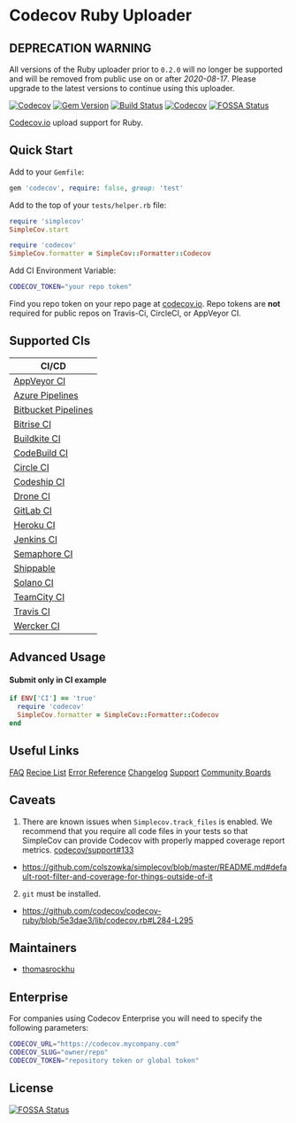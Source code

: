 # Codecov Ruby Uploader

## DEPRECATION WARNING

All versions of the Ruby uploader prior to `0.2.0` will no longer be supported
and will be removed from public use on or after *2020-08-17*.
Please upgrade to the latest versions to continue using this uploader.

[![Codecov](https://codecov.io/github/codecov/codecov-ruby/coverage.svg?branch=master)](https://codecov.io/github/codecov/codecov-ruby?branch=master)
[![Gem Version](https://badge.fury.io/rb/codecov.svg)](https://rubygems.org/gems/codecov)
[![Build Status](https://secure.travis-ci.org/codecov/codecov-ruby.svg?branch=master)](http://travis-ci.org/codecov/codecov-ruby)
[![Codecov](https://circleci.com/gh/codecov/codecov-ruby.svg?style=svg)](https://circleci.com/gh/codecov/codecov-ruby)
[![FOSSA Status](https://app.fossa.com/api/projects/git%2Bgithub.com%2Fcodecov%2Fcodecov-ruby.svg?type=shield)](https://app.fossa.com/projects/git%2Bgithub.com%2Fcodecov%2Fcodecov-ruby?ref=badge_shield)


[Codecov.io](https://codecov.io/) upload support for Ruby.

## Quick Start

Add to your `Gemfile`:

```ruby
gem 'codecov', require: false, group: 'test'
```

Add to the top of your `tests/helper.rb` file:

```ruby
require 'simplecov'
SimpleCov.start

require 'codecov'
SimpleCov.formatter = SimpleCov::Formatter::Codecov
```

Add CI Environment Variable:

```sh
CODECOV_TOKEN="your repo token"
```

Find you repo token on your repo page at [codecov.io](https://codecov.io).
Repo tokens are **not** required for public repos on Travis-Ci, CircleCI, or AppVeyor CI.

## Supported CIs
| CI/CD |
| ----- |
| [AppVeyor CI](https://www.appveyor.com/) |
| [Azure Pipelines](https://azure.microsoft.com/en-us/services/devops/pipelines/) |
| [Bitbucket Pipelines](https://bitbucket.org/product/features/pipelines) |
| [Bitrise CI](https://www.bitrise.io/) |
| [Buildkite CI](https://buildkite.com/) |
| [CodeBuild CI](https://aws.amazon.com/codebuild/) |
| [Circle CI](https://circleci.com/) |
| [Codeship CI](https://codeship.com/) |
| [Drone CI](https://drone.io/) |
| [GitLab CI](https://docs.gitlab.com/ee/ci/) |
| [Heroku CI](https://www.heroku.com/continuous-integration) |
| [Jenkins CI](https://www.jenkins.io/) |
| [Semaphore CI](https://semaphoreci.com/) |
| [Shippable](https://www.shippable.com/) |
| [Solano CI](https://xebialabs.com/technology/solano-ci/) |
| [TeamCity CI](https://www.jetbrains.com/teamcity/) |
| [Travis CI](https://travis-ci.org/) |
| [Wercker CI](https://devcenter.wercker.com/) |

## Advanced Usage

#### Submit only in CI example

```ruby
if ENV['CI'] == 'true'
  require 'codecov'
  SimpleCov.formatter = SimpleCov::Formatter::Codecov
end
```

## Useful Links

[FAQ](https://docs.codecov.io/docs/frequently-asked-questions)
[Recipe List](https://docs.codecov.io/docs/common-recipe-list)
[Error Reference](https://docs.codecov.io/docs/error-reference)
[Changelog](./CHANGELOG.md)
[Support](https://codecov.io/support)
[Community Boards](https://community.codecov.io)

## Caveats

1. There are known issues when `Simplecov.track_files` is enabled. We recommend that you require all code files in your tests so that SimpleCov can provide Codecov with properly mapped coverage report metrics. [codecov/support#133]( https://github.com/codecov/support/issues/133)
  - https://github.com/colszowka/simplecov/blob/master/README.md#default-root-filter-and-coverage-for-things-outside-of-it
2. `git` must be installed.
  - https://github.com/codecov/codecov-ruby/blob/5e3dae3/lib/codecov.rb#L284-L295

## Maintainers

- [thomasrockhu](https://github.com/thomasrockhu)

## Enterprise

For companies using Codecov Enterprise you will need to specify the following parameters:

```sh
CODECOV_URL="https://codecov.mycompany.com"
CODECOV_SLUG="owner/repo"
CODECOV_TOKEN="repository token or global token"
```


## License
[![FOSSA Status](https://app.fossa.com/api/projects/git%2Bgithub.com%2Fcodecov%2Fcodecov-ruby.svg?type=large)](https://app.fossa.com/projects/git%2Bgithub.com%2Fcodecov%2Fcodecov-ruby?ref=badge_large)